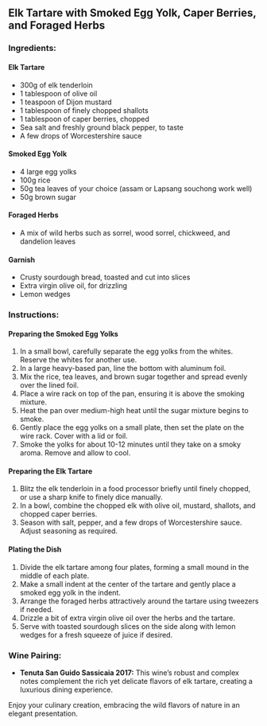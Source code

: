 ## Elk Tartare with Smoked Egg Yolk, Caper Berries, and Foraged Herbs

### Ingredients:

#### Elk Tartare
- 300g of elk tenderloin
- 1 tablespoon of olive oil
- 1 teaspoon of Dijon mustard
- 1 tablespoon of finely chopped shallots
- 1 tablespoon of caper berries, chopped
- Sea salt and freshly ground black pepper, to taste
- A few drops of Worcestershire sauce

#### Smoked Egg Yolk
- 4 large egg yolks
- 100g rice
- 50g tea leaves of your choice (assam or Lapsang souchong work well)
- 50g brown sugar

#### Foraged Herbs
- A mix of wild herbs such as sorrel, wood sorrel, chickweed, and dandelion leaves

#### Garnish
- Crusty sourdough bread, toasted and cut into slices
- Extra virgin olive oil, for drizzling
- Lemon wedges

### Instructions:

#### Preparing the Smoked Egg Yolks
1. In a small bowl, carefully separate the egg yolks from the whites. Reserve the whites for another use.
2. In a large heavy-based pan, line the bottom with aluminum foil.
3. Mix the rice, tea leaves, and brown sugar together and spread evenly over the lined foil.
4. Place a wire rack on top of the pan, ensuring it is above the smoking mixture.
5. Heat the pan over medium-high heat until the sugar mixture begins to smoke.
6. Gently place the egg yolks on a small plate, then set the plate on the wire rack. Cover with a lid or foil.
7. Smoke the yolks for about 10-12 minutes until they take on a smoky aroma. Remove and allow to cool.

#### Preparing the Elk Tartare
1. Blitz the elk tenderloin in a food processor briefly until finely chopped, or use a sharp knife to finely dice manually.
2. In a bowl, combine the chopped elk with olive oil, mustard, shallots, and chopped caper berries.
3. Season with salt, pepper, and a few drops of Worcestershire sauce. Adjust seasoning as required.

#### Plating the Dish
1. Divide the elk tartare among four plates, forming a small mound in the middle of each plate.
2. Make a small indent at the center of the tartare and gently place a smoked egg yolk in the indent.
3. Arrange the foraged herbs attractively around the tartare using tweezers if needed.
4. Drizzle a bit of extra virgin olive oil over the herbs and the tartare.
5. Serve with toasted sourdough slices on the side along with lemon wedges for a fresh squeeze of juice if desired.

### Wine Pairing:
- **Tenuta San Guido Sassicaia 2017:** This wine’s robust and complex notes complement the rich yet delicate flavors of elk tartare, creating a luxurious dining experience.

Enjoy your culinary creation, embracing the wild flavors of nature in an elegant presentation.